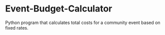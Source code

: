 # Event-Budget-Calculator
Python program that calculates total costs for a community event based on fixed rates.
